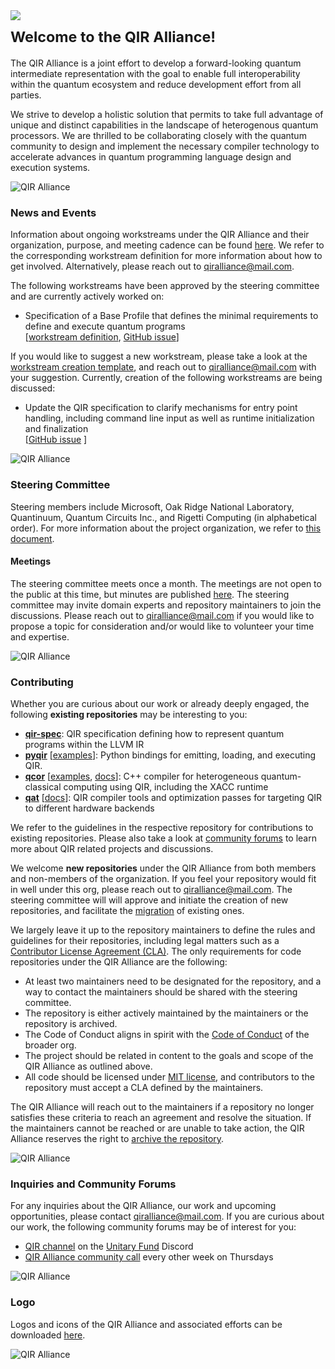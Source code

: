 <h1><img
  src="https://github.com/qir-alliance/.github/blob/main/.images/header1.png"
/><sub><br/>Welcome to the QIR Alliance!</sub>
</h1>

The QIR Alliance is a joint effort to develop a forward-looking quantum
intermediate representation with the goal to enable full interoperability within
the quantum ecosystem and reduce development effort from all parties.

We strive to develop a holistic solution that permits to take full advantage of
unique and distinct capabilities in the landscape of heterogenous quantum
processors. We are thrilled to be collaborating closely with the quantum
community to design and implement the necessary compiler technology to
accelerate advances in quantum programming language design and execution
systems.

![QIR
Alliance](https://github.com/qir-alliance/.github/blob/main/.images/header2.png)

### News and Events

Information about ongoing workstreams under the QIR Alliance and their
organization, purpose, and meeting cadence can be found
[here](https://github.com/qir-alliance/.github/blob/main/workstreams/). We refer
to the corresponding workstream definition for more information about how to get
involved. Alternatively, please reach out to
[qiralliance@mail.com](mailto:qiralliance@mail.com).

The following workstreams have been approved by the steering committee and are
currently actively worked on:

- Specification of a Base Profile that defines the minimal requirements to
  define and execute quantum programs <br/> [[workstream
  definition](https://github.com/qir-alliance/.github/blob/main/workstreams/Base_Profile_Workstream.md),
  [GitHub issue](https://github.com/qir-alliance/qir-spec/issues/7)]

If you would like to suggest a new workstream, please take a look at the
[workstream creation
template](https://github.com/qir-alliance/.github/blob/main/workstreams/Workstream_Creation_Template.md),
and reach out to [qiralliance@mail.com](mailto:qiralliance@mail.com) with your
suggestion. Currently, creation of the following workstreams are being
discussed:

- Update the QIR specification to clarify mechanisms for entry point handling,
  including command line input as well as runtime initialization and
  finalization <br/>
  [[GitHub issue](https://github.com/qir-alliance/.github/issues/16) ]

![QIR
Alliance](https://github.com/qir-alliance/.github/blob/main/.images/header2.png)
  
### Steering Committee

Steering members include Microsoft, Oak Ridge National Laboratory, Quantinuum,
Quantum Circuits Inc., and Rigetti Computing (in alphabetical order). For more
information about the project organization, we refer to [this
document](https://github.com/qir-alliance/.github/blob/main/Project_Organization.md).

#### Meetings

The steering committee meets once a month. The meetings are not open to the
public at this time, but minutes are published
[here](https://github.com/qir-alliance/.github/tree/main/minutes). The steering
committee may invite domain experts and repository maintainers to join the
discussions. Please reach out to
[qiralliance@mail.com](mailto:qiralliance@mail.com) if you would like to propose
a topic for consideration and/or would like to volunteer your time and
expertise.

![QIR
Alliance](https://github.com/qir-alliance/.github/blob/main/.images/header2.png)

### Contributing

Whether you are curious about our work or already deeply engaged, the following
**existing repositories** may be interesting to you:

- [**qir-spec**](https://github.com/qir-alliance/qir-spec): QIR specification
  defining how to represent quantum programs within the LLVM IR
- [**pyqir**](https://github.com/qir-alliance/pyqir)
  [[examples](https://github.com/qir-alliance/pyqir/tree/main/examples)]: Python
  bindings for emitting, loading, and executing QIR.
- [**qcor**](https://github.com/qir-alliance/qcor)
  [[examples](https://github.com/qir-alliance/qcor/tree/master/examples),
  [docs](https://aide-qc.github.io/deploy/lang_spec/)]: C++ compiler for
  heterogeneous quantum-classical computing using QIR, including the XACC
  runtime
- [**qat**](https://github.com/qir-alliance/qat)
  [[docs](https://qir-alliance.github.io/qat/)]: QIR compiler tools and
  optimization passes for targeting QIR to different hardware backends

We refer to the guidelines in the respective repository for contributions to
existing repositories. Please also take a look at [community
forums](#inquiries-and-community-forums) to learn more about QIR related
projects and discussions.

We welcome **new repositories** under the QIR Alliance from both members and
non-members of the organization. If you feel your repository would fit in well
under this org, please reach out to
[qiralliance@mail.com](mailto:qiralliance@mail.com). The steering committee will
will approve and initiate the creation of new repositories, and facilitate the
[migration](https://docs.github.com/en/repositories/creating-and-managing-repositories/transferring-a-repository#transferring-a-repository-owned-by-your-user-account)
of existing ones.

We largely leave it up to the repository maintainers to define the rules and
guidelines for their repositories, including legal matters such as a
[Contributor License Agreement
(CLA)](https://en.wikipedia.org/wiki/Contributor_License_Agreement). The only
requirements for code repositories under the QIR Alliance are the following:

- At least two maintainers need to be designated for the repository, and a way
  to contact the maintainers should be shared with the steering committee.
- The repository is either actively maintained by the maintainers or the
  repository is archived.
- The Code of Conduct aligns in spirit with the [Code of
  Conduct](https://github.com/qir-alliance/.github/blob/main/Code_of_Conduct.md)
  of the broader org.
- The project should be related in content to the goals and scope of the QIR
  Alliance as outlined above.
- All code should be licensed under [MIT license](https://mit-license.org/), and
  contributors to the repository must accept a CLA defined by the maintainers.

The QIR Alliance will reach out to the maintainers if a repository no longer
satisfies these criteria to reach an agreement and resolve the situation. If the
maintainers cannot be reached or are unable to take action, the QIR Alliance
reserves the right to [archive the
repository](https://docs.github.com/en/repositories/archiving-a-github-repository/archiving-repositories).

![QIR
Alliance](https://github.com/qir-alliance/.github/blob/main/.images/header2.png)

### Inquiries and Community Forums

For any inquiries about the QIR Alliance, our work and upcoming opportunities,
please contact [qiralliance@mail.com](mailto:qiralliance@mail.com). If you are
curious about our work, the following community forums may be of interest for
you:

- [QIR
  channel](https://discord.com/channels/764231928676089909/920935966586306631)
  on the [Unitary Fund](https://unitary.fund/) Discord
- [QIR Alliance community
  call](https://calendar.google.com/calendar/event?eid=NnJua2o0M2hqOGQyODZrdHAxYW82djg2Z2RfMjAyMjAyMDNUMTczMDAwWiBjX21ncWRxNmhqMmlzaTRkNmg0NjdrZnF2ZzYwQGc)
  every other week on Thursdays

![QIR
Alliance](https://github.com/qir-alliance/.github/blob/main/.images/header2.png)

### Logo

Logos and icons of the QIR Alliance and associated efforts can be downloaded
[here](https://github.com/qir-alliance/.github/tree/main/logo).

![QIR
Alliance](https://github.com/qir-alliance/.github/blob/main/.images/footer.png)
